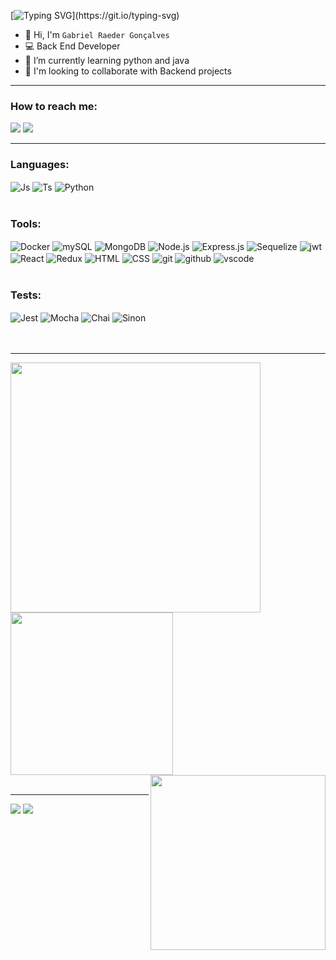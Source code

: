 [![Typing SVG](https://readme-typing-svg.demolab.com?font=Fira+Code&weight=500&size=26&pause=1000&color=D43030&center=true&vCenter=true&width=435&lines=Welcome+to+my+GitHub+page!)](https://git.io/typing-svg)

- 👋 Hi, I'm `Gabriel Raeder Gonçalves`
- 💻 Back End Developer
- 🔭 I’m currently learning python and java
- 🤝 I'm looking to collaborate with Backend projects


<hr/>
<div>
  <h3>How to reach me:</h3>
  <a href = "mailto:gabrielraeder@outlook.com.br"><img src="https://img.shields.io/badge/Microsoft_Outlook-0078D4?style=for-the-badge&logo=microsoft-outlook&logoColor=white" target="_blank"></a>
  <a href="https://www.linkedin.com/in/gabrielraedergoncalves/" target="_blank"><img src="https://img.shields.io/badge/-LinkedIn-%230077B5?style=for-the-badge&logo=linkedin&logoColor=white" target="_blank"></a> 
</div>

 <hr/>

 <div style="display: inline_block">
  <h3>Languages:</h3>
  <img align="center" alt="Js" src="https://img.shields.io/badge/JavaScript-F7DF1E?style=for-the-badge&logo=javascript&logoColor=black">
  <img align="center" alt="Ts" src="https://img.shields.io/badge/typescript-%23007ACC.svg?style=for-the-badge&logo=typescript&logoColor=white">
  <img align="center" alt="Python" src="https://img.shields.io/badge/python-3670A0?style=for-the-badge&logo=python&logoColor=ffdd54">
  <br/>
  <br/>
  <h3>Tools:</h3>
  <img align="center" alt="Docker" src="https://img.shields.io/badge/docker-%230db7ed.svg?style=for-the-badge&logo=docker&logoColor=white">
  <img align="center" alt="mySQL" src="https://img.shields.io/badge/MySQL-00000F?style=for-the-badge&logo=mysql&logoColor=white">
  <img align="center" alt="MongoDB" src="https://img.shields.io/badge/MongoDB-%234ea94b.svg?style=for-the-badge&logo=mongodb&logoColor=white">
  <img align="center" alt="Node.js" src="https://img.shields.io/badge/Node.js-43853D?style=for-the-badge&logo=node.js&logoColor=white">
  <img align="center" alt="Express.js" src="https://img.shields.io/badge/express.js-%23404d59.svg?style=for-the-badge&logo=express&logoColor=%2361DAFB">
  <img align="center" alt="Sequelize" src="https://img.shields.io/badge/Sequelize-52B0E7?style=for-the-badge&logo=Sequelize&logoColor=white">
  <img align="center" alt="jwt" src="https://img.shields.io/badge/JWT-black?style=for-the-badge&logo=JSON%20web%20tokens"><br/>
  <img align="center" alt="React" src="https://img.shields.io/badge/React-20232A?style=for-the-badge&logo=react&logoColor=61DAFB">
  <img align="center" alt="Redux" src="https://img.shields.io/badge/Redux-593D88?style=for-the-badge&logo=redux&logoColor=white">
  <img align="center" alt="HTML" src="https://img.shields.io/badge/HTML5-E34F26?style=for-the-badge&logo=html5&logoColor=white">
  <img align="center" alt="CSS" src="https://img.shields.io/badge/CSS3-1572B6?style=for-the-badge&logo=css3&logoColor=white">
  <img align="center" alt="git" src="https://img.shields.io/badge/git-%23F05033.svg?style=for-the-badge&logo=git&logoColor=white">
  <img align="center" alt="github" src="https://img.shields.io/badge/github-%23121011.svg?style=for-the-badge&logo=github&logoColor=white">
  <img align="center" alt="vscode" src="https://img.shields.io/badge/Visual%20Studio%20Code-0078d7.svg?style=for-the-badge&logo=visual-studio-code&logoColor=white">
  <br/>
  <br/>
  <h3>Tests:</h3>
  <img align="center" alt="Jest" src="https://img.shields.io/badge/-jest-%23C21325?style=for-the-badge&logo=jest&logoColor=white">
  <img align="center" alt="Mocha" src="https://img.shields.io/badge/-mocha-%238D6748?style=for-the-badge&logo=mocha&logoColor=white">
  <img align="center" alt="Chai" src="https://img.shields.io/badge/chai.js-323330?style=for-the-badge&logo=chai&logoColor=red">
  <img align="center" alt="Sinon" src="https://img.shields.io/badge/sinon.js-323330?style=for-the-badge&logo=sinon">
  <br/>
  <br/>  
</div>

 <br/>
 <hr/>
<div>
  <a href="https://github.com/anuraghazra/github-readme-stats">
    <img width=400px align="center" src="https://github-readme-stats.vercel.app/api?username=gabrielraeder&theme=dark&show_icons=true&hide=issues" />
  </a>
  <a href="https://github.com/anuraghazra/github-readme-stats">
    <img width=260px align="center" src="https://github-readme-stats.vercel.app/api/top-langs/?username=gabrielraeder&theme=dark&layout=compact" />
  </a> 
  <img width=280px align="right" src="https://spotify-github-profile.vercel.app/api/view?uid=d9233918r9iy815szro44yuzp&cover_image=true&theme=default&show_offline=false&background_color=121212&interchange=false)](https://github.com/kittinan/spotify-github-profile" />
</div>
 <br/>
 
 
 ---
 ![](https://komarev.com/ghpvc/?username=gabrielraeder&color=red)
 ![](https://img.shields.io/static/v1?label=⮞&message=%2B%201000k%20lines%20of%20code%20from%20studying&color=red&logo=github)

